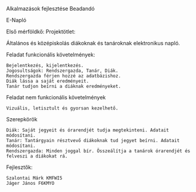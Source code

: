 Alkalmazások fejlesztése Beadandó 

E-Napló

Első mérföldkő:
Projektötlet:

Általános és középiskolás diákoknak és tanároknak elektronikus napló.

Feladat funkcionális követelmények:

    Bejelentkezés, kijelentkezés.
    Jogosultságok: Rendszergazda, Tanár, Diák.
    Rendszergazda férjen hozzé az adatbázishoz.
    Diák lássa a saját eredményeit.
    Tanár tudjon beírni a diáknak eredményeket.

Feladat nem funkcionális követelmények

    Vizuális, letisztult és gyorsan kezelhető.

Szerepkörök

    Diák: Saját jegyeit és órarendjét tudja megtekinteni. Adatait módosítani.
    Tanár: Tantárgyain résztvevő diákoknak tud jegyet beírni. Adatait módosítani.
    Rendszergazda: Minden joggal bír. Összeálítja a tanárok órarendjét és felveszi a diákokat rá.

Fejlesztők:

    Szalontai Márk KMFWI5 
    Jáger János F6KMYO
